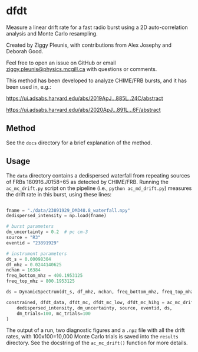 # dfdt
Measure a linear drift rate for a fast radio burst using a 2D auto-correlation analysis and Monte Carlo resampling.

Created by Ziggy Pleunis, with contributions from Alex Josephy and Deborah Good.

Feel free to open an issue on GitHub or email ziggy.pleunis@physics.mcgill.ca with questions or comments.

This method has been developed to analyze CHIME/FRB bursts, and it has been used in, e.g.:

https://ui.adsabs.harvard.edu/abs/2019ApJ...885L..24C/abstract

https://ui.adsabs.harvard.edu/abs/2020ApJ...891L...6F/abstract

## Method

See the `docs` directory for a brief explanation of the method.

## Usage

The `data` directory contains a dedispersed waterfall from repeating sources of FRBs 180916.J0158+65 as detected by CHIME/FRB. Running the `ac_mc_drift.py` script on the pipeline (i.e., `python ac_md_drift.py`) measures the drift rate in this burst, using these lines:
```python

fname = "./data/23891929_DM348.8_waterfall.npy"
dedispersed_intensity = np.load(fname)

# burst parameters
dm_uncertainty = 0.2  # pc cm-3
source = "R3"
eventid = "23891929"

# instrument parameters
dt_s = 0.00098304
df_mhz = 0.0244140625
nchan = 16384
freq_bottom_mhz = 400.1953125
freq_top_mhz = 800.1953125

ds = DynamicSpectrum(dt_s, df_mhz, nchan, freq_bottom_mhz, freq_top_mhz)

constrained, dfdt_data, dfdt_mc, dfdt_mc_low, dfdt_mc_hihg = ac_mc_drift(
    dedispersed_intensity, dm_uncertainty, source, eventid, ds,
    dm_trials=100, mc_trials=100
)
```
The output of a run, two diagnostic figures and a `.npz` file with all the drift rates, with 100x100=10,000 Monte Carlo trials is saved into the `results` directory. See the docstring of the `ac_mc_drift()` function for more details.
